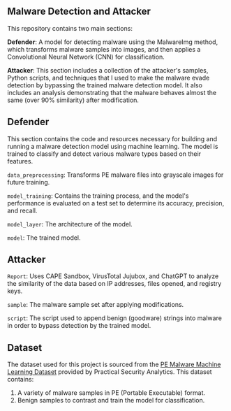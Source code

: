 ## Malware Detection and Attacker 
This repository contains two main sections:

**Defender**: A model for detecting malware using the MalwareImg method, which transforms malware samples into images, and then applies a Convolutional Neural Network (CNN) for classification.

**Attacker**: This section includes a collection of the attacker's samples, Python scripts, and techniques that I used to make the malware evade detection by bypassing the trained malware detection model. It also includes an analysis demonstrating that the malware behaves almost the same (over 90% similarity) after modification.

## Defender
This section contains the code and resources necessary for building and running a malware detection model using machine learning. The model is trained to classify and detect various malware types based on their features.

`data_preprocessing`: Transforms PE malware files into grayscale images for future training.

`model_training`: Contains the training process, and the model's performance is evaluated on a test set to determine its accuracy, precision, and recall.

`model_layer`: The architecture of the model.

`model`: The trained model.

## Attacker

`Report`: Uses CAPE Sandbox, VirusTotal Jujubox, and ChatGPT to analyze the similarity of the data based on IP addresses, files opened, and registry keys.

`sample`: The malware sample set after applying modifications.

`script`: The script used to append benign (goodware) strings into malware in order to bypass detection by the trained model.


## Dataset
The dataset used for this project is sourced from the [PE Malware Machine Learning Dataset](https://practicalsecurityanalytics.com/pe-malware-machine-learning-dataset/) provided by Practical Security Analytics. This dataset contains:

1. A variety of malware samples in PE (Portable Executable) format.
2. Benign samples to contrast and train the model for classification.


